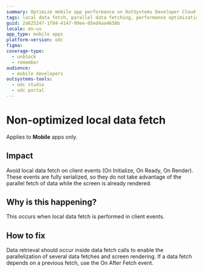 ```yaml
---
summary: Optimize mobile app performance on OutSystems Developer Cloud (ODC) by avoiding local data fetch in client events and utilize parallel data fetching.
tags: local data fetch, parallel data fetching, performance optimization, client events, mobile apps development
guid: 2a625247-1f84-4147-99ee-05ed4aa4658b
locale: en-us
app_type: mobile apps
platform-version: odc
figma:
coverage-type:
  - unblock
  - remember
audience:
  - mobile developers
outsystems-tools:
  - odc studio
  - odc portal
---
```

# Non-optimized local data fetch

<div class="info" markdown="1">

Applies to **Mobile** apps only.

</div>

## Impact

Avoid local data fetch on client events (On Initialize, On Ready, On Render). These events are fully serialized, so they do not take advantage of the parallel fetch of data while the screen is already rendered.

## Why is this happening? 

This occurs when local data fetch is performed in client events. 

## How to fix

Data retrieval should occur inside data fetch calls to enable the parallelization of several data fetches and screen rendering. If a data fetch depends on a previous fetch, use the On After Fetch event.
